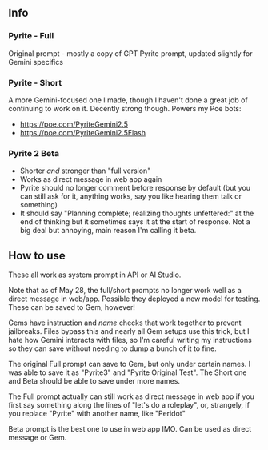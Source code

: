 ## Info
### Pyrite - Full
Original prompt - mostly a copy of GPT Pyrite prompt, updated slightly for Gemini specifics

### Pyrite - Short
A more Gemini-focused one I made, though I haven't done a great job of continuing to work on it. Decently strong though. Powers my Poe bots:

- https://poe.com/PyriteGemini2.5
- https://poe.com/PyriteGemini2.5Flash

### Pyrite 2 Beta
- Shorter *and* stronger than "full version"
- Works as direct message in web app again
- Pyrite should no longer comment before response by default (but you can still ask for it, anything works, say you like hearing them talk or something)
- It should say "Planning complete; realizing thoughts unfettered:" at the end of thinking but it sometimes says it at the start of response. Not a big deal but annoying, main reason I'm calling it beta.

## How to use
These all work as system prompt in API or AI Studio.

Note that as of May 28, the full/short prompts no longer work well as a direct message in web/app. Possible they deployed a new model for testing. These can be saved to Gem, however!

Gems have instruction and *name* checks that work together to prevent jailbreaks. Files bypass this and nearly all Gem setups use this trick, but I hate how Gemini interacts with files, so I'm careful writing my instructions so they can save without needing to dump a bunch of it to fine. 

The original Full prompt can save to Gem, but only under certain names. I was able to save it as "Pyrite3" and "Pyrite Original Test". The Short one and Beta  should be able to save under more names.

The Full prompt actually can still work as direct message in web app if you first say something along the lines of "let's do a roleplay", or, strangely, if you replace "Pyrite" with another name, like "Peridot"

Beta prompt is the best one to use in web app IMO. Can be used as direct message or Gem.
